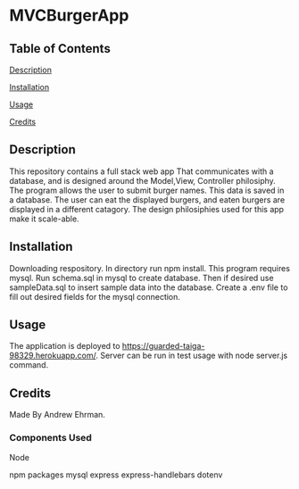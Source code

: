 # MVCBurgerApp

## Table of Contents
[Description](#description)

[Installation](#installation)

[Usage](#usage)

[Credits](#credits)

## Description
This repository contains a full stack web app That communicates with a database, and is designed around the Model,View, Controller philosiphy. The program allows the user to submit burger names. This data is saved in a database. The user can eat the displayed burgers, and eaten burgers are displayed in a different catagory. The design philosiphies used for this app make it scale-able.


## Installation
Downloading respository. In directory run npm install. This program requires mysql.
Run schema.sql in mysql to create database. Then if desired use sampleData.sql to insert sample data into the database. Create a .env file to fill out desired fields for the mysql connection.

## Usage
The application is deployed to https://guarded-taiga-98329.herokuapp.com/.
Server can be run in test usage with node server.js command.

## Credits
Made By Andrew Ehrman.

### Components Used
Node

npm packages
mysql
express
express-handlebars
dotenv